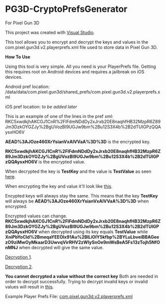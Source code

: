 # PG3D-CryptoPrefsGenerator
For Pixel Gun 3D

This project was created with [Visual Studio](https://visualstudio.microsoft.com/).

This tool allows you to encrypt and decrypt the keys and values in the com.pixel.gun3d.v2.playerprefs.xml file used to store data in Pixel Gun 3D.

**How To Use**


Using this tool is very simple. All you need is your PlayerPrefs file. Getting this requires root on Android devices and requires a jailbreak on iOS devices.

Android pref location: /data/data/com.pixel.gun3d/shared_prefs/com.pixel.gun3d.v2.playerprefs.xml

iOS pref location: *to be added later*


This is an example of one of the lines in the pref xml: <string name="AEAD%3AJOze460XrYsianVxAlVVaA%3D%3D">RKC5xwdkjhAKCGJ1CnR%2FlFdmNDdDy2xJrxb20E8naqhfHB32MzpR6Z89Jm3DzkOYGZJy%2BgUVozBl9UGJw9bm%2Bu12S3X4b%2B2dTUIGPzQQAysxHO6V</string>

**AEAD%3AJOze460XrYsianVxAlVVaA%3D%3D** is the encrypted key.

**RKC5xwdkjhAKCGJ1CnR%2FlFdmNDdDy2xJrxb20E8naqhfHB32MzpR6Z89Jm3DzkOYGZJy%2BgUVozBl9UGJw9bm%2Bu12S3X4b%2B2dTUIGPzQQAysxHO6V** is the encrypted value.

When decrypted the key is **TestKey** and the value is **TestValue** as seen [here](https://github.com/jbro129/PG3D-CryptoPrefsGenerator/tree/master/Example/decrypt1.png).

When encrypting the key and value it'll look like [this](https://github.com/jbro129/PG3D-CryptoPrefsGenerator/tree/master/Example/encrypt.png).

Encypted keys will always stay the same. This means that the key **TestKey** will always be **AEAD%3AJOze460XrYsianVxAlVVaA%3D%3D** when encrypted.

Encrypted values can change. **RKC5xwdkjhAKCGJ1CnR%2FlFdmNDdDy2xJrxb20E8naqhfHB32MzpR6Z89Jm3DzkOYGZJy%2BgUVozBl9UGJw9bm%2Bu12S3X4b%2B2dTUIGPzQQAysxHO6V** when decrypted using its key equals **TestValue** while **XniPbYoCld%2BmeqaYEEOlx91Au%2BlLiOlY5kfbp%2BYLuLbveiBBAGeezO9ziMwOyMkaarD3UwvqVirRHV2zWlySnOe9mWsBeA5Fs13zTojh5NfOnMNJ** when decrypted will give the same value.

[Decryption 1](https://github.com/jbro129/PG3D-CryptoPrefsGenerator/tree/master/Example/decrypt1.png).

[Decryption 2](https://github.com/jbro129/PG3D-CryptoPrefsGenerator/tree/master/Example/decrypt2.png).

**You cannot decrypted a value without the correct key**
Both are needed in order to decrypt successfully. 
Trying to decrypt invalid keys or invalid values will result in [this](https://github.com/jbro129/PG3D-CryptoPrefsGenerator/tree/master/Example/decrypt-invalid.png).

Example Player Prefs File: [com.pixel.gun3d.v2.playerprefs.xml](https://github.com/jbro129/PG3D-CryptoPrefsGenerator/tree/master/Example/com.pixel.gun3d.v2.playerprefs.xml)
